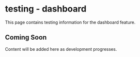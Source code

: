 # testing - dashboard

This page contains testing information for the dashboard feature.

## Coming Soon

Content will be added here as development progresses.
